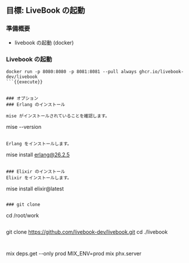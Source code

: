 ## 目標: LiveBook の起動
### 準備概要
- livebook の起動 (docker)


### Livebook の起動

```
docker run -p 8080:8080 -p 8081:8081 --pull always ghcr.io/livebook-dev/livebook
```{{execute}}


### オプション
### Erlang のインストール

mise がインストールされていることを確認します。

```
mise --version
```{{execute}}

Erlang をインストールします。

```
mise install erlang@26.2.5
```{{execute}}

### Elixir のインストール
Elixir をインストールします。

```
mise install elixir@latest
```{{execute}}

### git clone

```
cd /root/work
```{{execute}}

```
git clone https://github.com/livebook-dev/livebook.git
cd ./livebook
```{{execute}}


```
mix deps.get --only prod
MIX_ENV=prod mix phx.server
```{{execute}}
